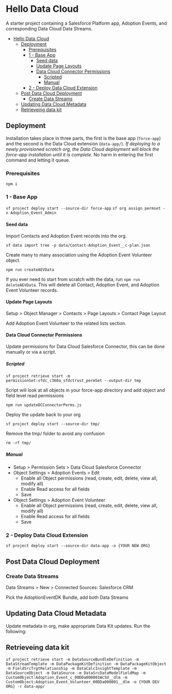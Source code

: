 # Hello Data Cloud

A starter project containing a Salesforce Platform app, Adoption Events, and corresponding Data Cloud Data Streams.

- [Hello Data Cloud](#hello-data-cloud)
  - [Deployment](#deployment)
    - [Prerequisites](#prerequisites)
    - [1 - Base App](#1---base-app)
      - [Seed data](#seed-data)
      - [Update Page Layouts](#update-page-layouts)
      - [Data Cloud Connector Permissions](#data-cloud-connector-permissions)
        - [Scripted](#scripted)
        - [Manual](#manual)
    - [2 - Deploy Data Cloud Extension](#2---deploy-data-cloud-extension)
  - [Post Data Cloud Deployment](#post-data-cloud-deployment)
    - [Create Data Streams](#create-data-streams)
  - [Updating Data Cloud Metadata](#updating-data-cloud-metadata)
  - [Retrieveing data kit](#retrieveing-data-kit)

## Deployment

Installation takes place in three parts, the first is the base app (`force-app`) and the second is the Data Cloud extension (`data-app/`). _If deploying to a newly provisioned scratch org, the Data Cloud deployment will block the force-app installation until it is complete._ No harm in entering the first command and letting it queue.

### Prerequisites

`npm i`

### 1 - Base App

`sf project deploy start --source-dir force-app`
`sf org assign permset -n Adoption_Event_Admin`

#### Seed data

Import Contacts and Adoption Event records into the org.

`sf data import tree -p data/Contact-Adoption_Event__c-plan.json`

Create many to many association using the Adoption Event Volunteer object.

`npm run createAEVData`

If you ever need to start from scratch with the data, run `npm run deleteAEVData`. This will delete all Contact, Adoption Event, and Adoption Event Volunteer records.

#### Update Page Layouts

Setup > Object Manager > Contacts > Page Layouts > Contact Page Layout

Add Adoption Event Volunteer to the related lists section.

#### Data Cloud Connector Permissions

Update permissions for Data Cloud Salesforce Connector, this can be done manually or via a script.

##### Scripted

`sf project retrieve start -m permissionSet:sfdc_c360a_sfdctrust_permSet --output-dir tmp`

Script will look at all objects in your force-app directory and add object and field level read permissions

`npm run updateDCConnectorPerms.js`

Deploy the update back to your org

`sf project deploy start --source-dir tmp/`

Remove the tmp/ folder to avoid any confusion

`rm -rf tmp/`

##### Manual

- Setup > Permission Sets > Data Cloud Salesforce Connector
- Object Settings > Adoption Events > Edit
  - Enable all Object permissions (read, create, edit, delete, view all, modify all)
  - Enable Read access for all fields
  - Save
- Object Settings > Adoption Event Volunteer
  - Enable all Object permissions (read, create, edit, delete, view all, modify all)
  - Enable Read access for all fields
  - Save

### 2 - Deploy Data Cloud Extension

`sf project deploy start --source-dir data-app -o {YOUR NEW ORG}`

## Post Data Cloud Deployment

### Create Data Streams

Data Streams > New > Connected Sources: Salesforce CRM

Pick the AdoptionEventDK Bundle, add both Data Streams

## Updating Data Cloud Metadata

Update metadata in org, make appropriate Data Kit updates. Run the following:

## Retrieveing data kit

`sf project retrieve start -m DataSourceBundleDefinition -m DataStreamTemplate -m DataPackageKitDefinition -m DataPackageKitObject -m FieldSrcTrgtRelationship -m DataCalcInsightTemplate -m DataSourceObject -m DataSource -m DataSrcDataModelFieldMap -m CustomObject:Adoption_Event_c_00DDa000001Wc5U__dlm -m CustomObject:Adoption_Event_Volunteer_00DDa000001__dlm -o {YOUR DEV ORG} -r data-app/`
